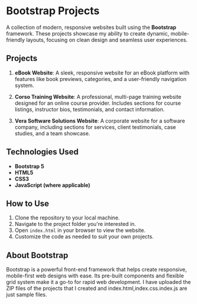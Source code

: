# Bootstrap Projects

A collection of modern, responsive websites built using the **Bootstrap** framework. These projects showcase my ability to create dynamic, mobile-friendly layouts, focusing on clean design and seamless user experiences.

## Projects

1. **eBook Website**: A sleek, responsive website for an eBook platform with features like book previews, categories, and a user-friendly navigation system.
   
2. **Corso Training Website**: A professional, multi-page training website designed for an online course provider. Includes sections for course listings, instructor bios, testimonials, and contact information.
   
3. **Vera Software Solutions Website**: A corporate website for a software company, including sections for services, client testimonials, case studies, and a team showcase.

## Technologies Used
- **Bootstrap 5**
- **HTML5**
- **CSS3**
- **JavaScript (where applicable)**

## How to Use
1. Clone the repository to your local machine.
2. Navigate to the project folder you're interested in.
3. Open `index.html` in your browser to view the website.
4. Customize the code as needed to suit your own projects.

## About Bootstrap
Bootstrap is a powerful front-end framework that helps create responsive, mobile-first web designs with ease. Its pre-built components and flexible grid system make it a go-to for rapid web development. I have uploaded the ZIP files of the projects that I created and index.html,index.css.index.js are just sample files.
